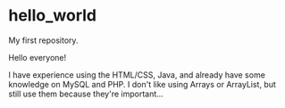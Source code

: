 # hello_world
My first repository.

Hello everyone!

I have experience using the HTML/CSS, Java, and already have some knowledge on MySQL and PHP. I don't like using Arrays or ArrayList, but still use them because they're important...
